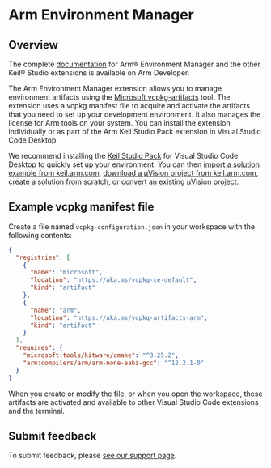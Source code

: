 # Arm Environment Manager

## Overview

The complete [documentation](https://developer.arm.com/documentation/108029/latest/Extension-pack-and-extensions) for Arm® Environment Manager and the other Keil® Studio extensions is available on Arm Developer.

The Arm Environment Manager extension allows you to manage environment artifacts using the [Microsoft vcpkg-artifacts](https://github.com/microsoft/vcpkg-tool) tool. The extension uses a vcpkg manifest file to acquire and activate the artifacts that you need to set up your development environment. It also manages the license for Arm tools on your system. You can install the extension individually or as part of the Arm Keil Studio Pack extension in Visual Studio Code Desktop.

We recommend installing the [Keil Studio Pack](https://marketplace.visualstudio.com/items?itemName=Arm.keil-studio-pack) for Visual Studio Code Desktop to quickly set up your environment. You can then [import a solution example from keil.arm.com](https://developer.arm.com/documentation/108029/latest/Get-started-with-an-example-project/Import-a-solution-example), [download a μVision project from keil.arm.com](https://developer.arm.com/documentation/108029/latest/Get-started-with-an-example-project/Download-a-Keil--Vision-example), [create a solution from scratch](https://developer.arm.com/documentation/108029/latest/Arm-CMSIS-Solution-extension/Create-a-solution), or [convert an existing μVision project](https://developer.arm.com/documentation/108029/latest/Arm-CMSIS-Solution-extension/Convert-a-Keil--Vision-project-to-a-solution).

## Example vcpkg manifest file 

Create a file named `vcpkg-configuration.json` in your workspace with the following contents:

```json
{
  "registries": [
    {
      "name": "microsoft",
      "location": "https://aka.ms/vcpkg-ce-default",
      "kind": "artifact"
    },
    {
      "name": "arm",
      "location": "https://aka.ms/vcpkg-artifacts-arm",
      "kind": "artifact"
    }
  ],
  "requires": {
    "microsoft:tools/kitware/cmake": "^3.25.2",
    "arm:compilers/arm/arm-none-eabi-gcc": "^12.2.1-0"
  }
}
```

When you create or modify the file, or when you open the workspace, these artifacts are activated and available to other Visual Studio Code extensions and the terminal.

## Submit feedback

To submit feedback, please [see our support page](https://www.keil.arm.com/support/#:~:text=Installing%20the%20Tools).
